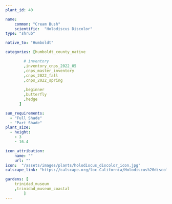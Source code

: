 ```yaml
---
plant_id: 40

name: 
    common: "Cream Bush"   
    scientific:  "Holodiscus Discolor"  
type: "shrub"

native_to: "Humboldt"

categories: [humboldt_county_native

        # inventory
        ,inventory_cnps_2022_05
        ,cnps_master_inventory
        ,cnps_2022_fall
        ,cnps_2022_spring
        
        ,beginner
        ,butterfly
        ,hedge
      ]

sun_requirements:
  - "Full Shade"
  - "Part Shade"
plant_size:
  - height: 
    - 3
    - 16.4

icon_attribution: 
    name: ""
    url: ""
icon:  "/assets/images/plants/holodiscus_discolor_icon.jpg"
calscape_link: "https://calscape.org/loc-California/Holodiscus%20discolor(%20)"

gardens: [ 
    trinidad_museum
    ,trinidad_museum_coastal
        ]
---
```


